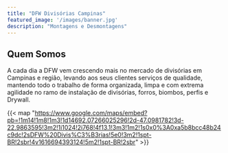 ```yaml
---
title: "DFW Divisórias Campinas"
featured_image: '/images/banner.jpg'
description: "Montagens e Desmontagens"
---
```

Quem Somos
---
A cada dia a DFW vem crescendo mais no mercado de divisórias em Campinas e região, levando aos seus clientes serviços de qualidade, mantendo todo o trabalho de forma organizada, limpa e com extrema agilidade no ramo de instalação de divisórias, forros, biombos, perfis e Drywall.

{{< map "https://www.google.com/maps/embed?pb=!1m14!1m8!1m3!1d14692.07266025296!2d-47.0981782!3d-22.9863595!3m2!1i1024!2i768!4f13.1!3m3!1m2!1s0x0%3A0xa5b8bcc48b24c9dc!2sDFW%20Divis%C3%B3rias!5e0!3m2!1spt-BR!2sbr!4v1616694393124!5m2!1spt-BR!2sbr" >}}